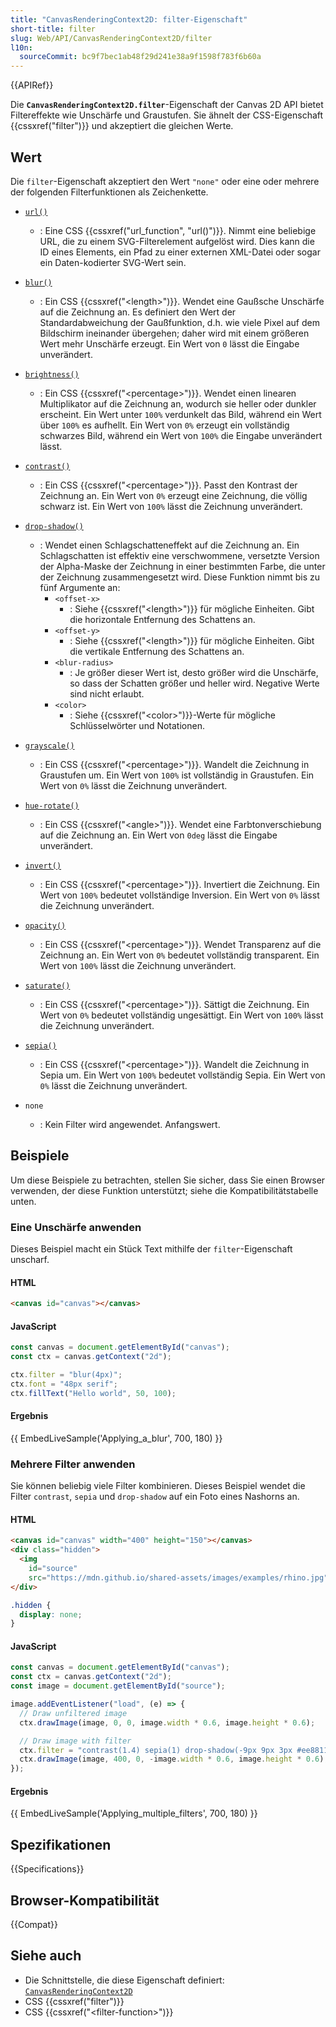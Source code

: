 ```yaml
---
title: "CanvasRenderingContext2D: filter-Eigenschaft"
short-title: filter
slug: Web/API/CanvasRenderingContext2D/filter
l10n:
  sourceCommit: bc9f7bec1ab48f29d241e38a9f1598f783f6b60a
---
```


{{APIRef}}

Die **`CanvasRenderingContext2D.filter`**-Eigenschaft der Canvas 2D API bietet Filtereffekte wie Unschärfe und Graustufen. Sie ähnelt der CSS-Eigenschaft {{cssxref("filter")}} und akzeptiert die gleichen Werte.

## Wert

Die `filter`-Eigenschaft akzeptiert den Wert `"none"` oder eine oder mehrere der folgenden Filterfunktionen als Zeichenkette.

- [`url()`](/de/docs/Web/CSS/url_function)
  - : Eine CSS {{cssxref("url_function", "url()")}}. Nimmt eine beliebige URL, die zu einem SVG-Filterelement aufgelöst wird. Dies kann die ID eines Elements, ein Pfad zu einer externen XML-Datei oder sogar ein Daten-kodierter SVG-Wert sein.
- [`blur()`](/de/docs/Web/CSS/filter-function/blur)
  - : Ein CSS {{cssxref("&lt;length&gt;")}}. Wendet eine Gaußsche Unschärfe auf die Zeichnung an. Es definiert den Wert der Standardabweichung der Gaußfunktion, d.h. wie viele Pixel auf dem Bildschirm ineinander übergehen; daher wird mit einem größeren Wert mehr Unschärfe erzeugt. Ein Wert von `0` lässt die Eingabe unverändert.
- [`brightness()`](/de/docs/Web/CSS/filter-function/brightness)
  - : Ein CSS {{cssxref("&lt;percentage&gt;")}}. Wendet einen linearen Multiplikator auf die Zeichnung an, wodurch sie heller oder dunkler erscheint. Ein Wert unter `100%` verdunkelt das Bild, während ein Wert über `100%` es aufhellt. Ein Wert von `0%` erzeugt ein vollständig schwarzes Bild, während ein Wert von `100%` die Eingabe unverändert lässt.
- [`contrast()`](/de/docs/Web/CSS/filter-function/contrast)
  - : Ein CSS {{cssxref("&lt;percentage&gt;")}}. Passt den Kontrast der Zeichnung an. Ein Wert von `0%` erzeugt eine Zeichnung, die völlig schwarz ist. Ein Wert von `100%` lässt die Zeichnung unverändert.
- [`drop-shadow()`](/de/docs/Web/CSS/filter-function/drop-shadow)
  - : Wendet einen Schlagschatteneffekt auf die Zeichnung an. Ein Schlagschatten ist effektiv eine verschwommene, versetzte Version der Alpha-Maske der Zeichnung in einer bestimmten Farbe, die unter der Zeichnung zusammengesetzt wird. Diese Funktion nimmt bis zu fünf Argumente an:
    - `<offset-x>`
      - : Siehe {{cssxref("&lt;length&gt;")}} für mögliche Einheiten. Gibt die horizontale Entfernung des Schattens an.
    - `<offset-y>`
      - : Siehe {{cssxref("&lt;length&gt;")}} für mögliche Einheiten. Gibt die vertikale Entfernung des Schattens an.
    - `<blur-radius>`
      - : Je größer dieser Wert ist, desto größer wird die Unschärfe, so dass der Schatten größer und heller wird. Negative Werte sind nicht erlaubt.
    - `<color>`
      - : Siehe {{cssxref("&lt;color&gt;")}}-Werte für mögliche Schlüsselwörter und Notationen.

- [`grayscale()`](/de/docs/Web/CSS/filter-function/grayscale)
  - : Ein CSS {{cssxref("&lt;percentage&gt;")}}. Wandelt die Zeichnung in Graustufen um. Ein Wert von `100%` ist vollständig in Graustufen. Ein Wert von `0%` lässt die Zeichnung unverändert.
- [`hue-rotate()`](/de/docs/Web/CSS/filter-function/hue-rotate)
  - : Ein CSS {{cssxref("&lt;angle&gt;")}}. Wendet eine Farbtonverschiebung auf die Zeichnung an. Ein Wert von `0deg` lässt die Eingabe unverändert.
- [`invert()`](/de/docs/Web/CSS/filter-function/invert)
  - : Ein CSS {{cssxref("&lt;percentage&gt;")}}. Invertiert die Zeichnung. Ein Wert von `100%` bedeutet vollständige Inversion. Ein Wert von `0%` lässt die Zeichnung unverändert.
- [`opacity()`](/de/docs/Web/CSS/filter-function/opacity)
  - : Ein CSS {{cssxref("&lt;percentage&gt;")}}. Wendet Transparenz auf die Zeichnung an. Ein Wert von `0%` bedeutet vollständig transparent. Ein Wert von `100%` lässt die Zeichnung unverändert.
- [`saturate()`](/de/docs/Web/CSS/filter-function/saturate)
  - : Ein CSS {{cssxref("&lt;percentage&gt;")}}. Sättigt die Zeichnung. Ein Wert von `0%` bedeutet vollständig ungesättigt. Ein Wert von `100%` lässt die Zeichnung unverändert.
- [`sepia()`](/de/docs/Web/CSS/filter-function/sepia)
  - : Ein CSS {{cssxref("&lt;percentage&gt;")}}. Wandelt die Zeichnung in Sepia um. Ein Wert von `100%` bedeutet vollständig Sepia. Ein Wert von `0%` lässt die Zeichnung unverändert.
- `none`
  - : Kein Filter wird angewendet. Anfangswert.

## Beispiele

Um diese Beispiele zu betrachten, stellen Sie sicher, dass Sie einen Browser verwenden, der diese Funktion unterstützt; siehe die Kompatibilitätstabelle unten.

### Eine Unschärfe anwenden

Dieses Beispiel macht ein Stück Text mithilfe der `filter`-Eigenschaft unscharf.

#### HTML

```html
<canvas id="canvas"></canvas>
```

#### JavaScript

```js
const canvas = document.getElementById("canvas");
const ctx = canvas.getContext("2d");

ctx.filter = "blur(4px)";
ctx.font = "48px serif";
ctx.fillText("Hello world", 50, 100);
```

#### Ergebnis

{{ EmbedLiveSample('Applying_a_blur', 700, 180) }}

### Mehrere Filter anwenden

Sie können beliebig viele Filter kombinieren. Dieses Beispiel wendet die Filter `contrast`, `sepia` und `drop-shadow` auf ein Foto eines Nashorns an.

#### HTML

```html
<canvas id="canvas" width="400" height="150"></canvas>
<div class="hidden">
  <img
    id="source"
    src="https://mdn.github.io/shared-assets/images/examples/rhino.jpg" />
</div>
```

```css hidden
.hidden {
  display: none;
}
```

#### JavaScript

```js
const canvas = document.getElementById("canvas");
const ctx = canvas.getContext("2d");
const image = document.getElementById("source");

image.addEventListener("load", (e) => {
  // Draw unfiltered image
  ctx.drawImage(image, 0, 0, image.width * 0.6, image.height * 0.6);

  // Draw image with filter
  ctx.filter = "contrast(1.4) sepia(1) drop-shadow(-9px 9px 3px #ee8811)";
  ctx.drawImage(image, 400, 0, -image.width * 0.6, image.height * 0.6);
});
```

#### Ergebnis

{{ EmbedLiveSample('Applying_multiple_filters', 700, 180) }}

## Spezifikationen

{{Specifications}}

## Browser-Kompatibilität

{{Compat}}

## Siehe auch

- Die Schnittstelle, die diese Eigenschaft definiert: [`CanvasRenderingContext2D`](/de/docs/Web/API/CanvasRenderingContext2D)
- CSS {{cssxref("filter")}}
- CSS {{cssxref("&lt;filter-function&gt;")}}
